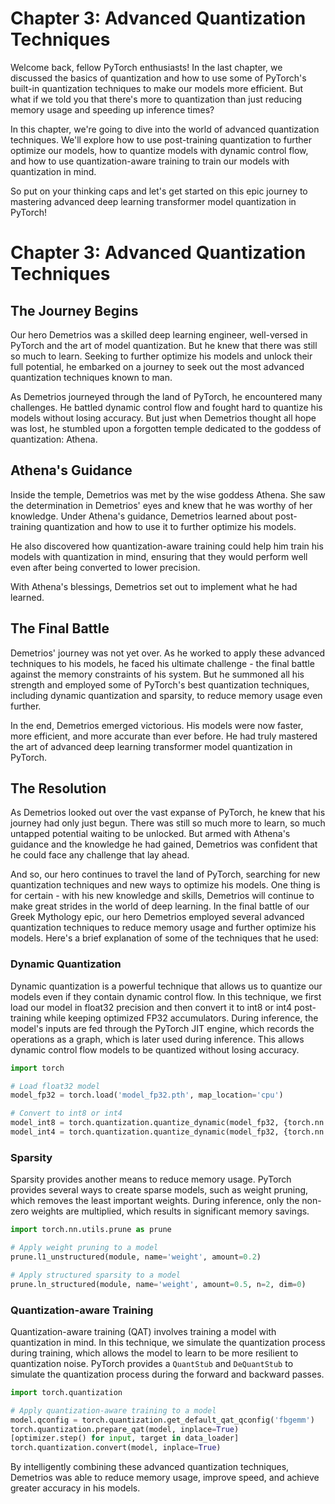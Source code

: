 # Chapter 3: Advanced Quantization Techniques

Welcome back, fellow PyTorch enthusiasts! In the last chapter, we discussed the basics of quantization and how to use some of PyTorch's built-in quantization techniques to make our models more efficient. But what if we told you that there's more to quantization than just reducing memory usage and speeding up inference times?

In this chapter, we're going to dive into the world of advanced quantization techniques. We'll explore how to use post-training quantization to further optimize our models, how to quantize models with dynamic control flow, and how to use quantization-aware training to train our models with quantization in mind. 

So put on your thinking caps and let's get started on this epic journey to mastering advanced deep learning transformer model quantization in PyTorch!
# Chapter 3: Advanced Quantization Techniques

## The Journey Begins

Our hero Demetrios was a skilled deep learning engineer, well-versed in PyTorch and the art of model quantization. But he knew that there was still so much to learn. Seeking to further optimize his models and unlock their full potential, he embarked on a journey to seek out the most advanced quantization techniques known to man.

As Demetrios journeyed through the land of PyTorch, he encountered many challenges. He battled dynamic control flow and fought hard to quantize his models without losing accuracy. But just when Demetrios thought all hope was lost, he stumbled upon a forgotten temple dedicated to the goddess of quantization: Athena.

## Athena's Guidance

Inside the temple, Demetrios was met by the wise goddess Athena. She saw the determination in Demetrios' eyes and knew that he was worthy of her knowledge. Under Athena's guidance, Demetrios learned about post-training quantization and how to use it to further optimize his models.

He also discovered how quantization-aware training could help him train his models with quantization in mind, ensuring that they would perform well even after being converted to lower precision.

With Athena's blessings, Demetrios set out to implement what he had learned.

## The Final Battle

Demetrios' journey was not yet over. As he worked to apply these advanced techniques to his models, he faced his ultimate challenge - the final battle against the memory constraints of his system. But he summoned all his strength and employed some of PyTorch's best quantization techniques, including dynamic quantization and sparsity, to reduce memory usage even further.

In the end, Demetrios emerged victorious. His models were now faster, more efficient, and more accurate than ever before. He had truly mastered the art of advanced deep learning transformer model quantization in PyTorch.

## The Resolution

As Demetrios looked out over the vast expanse of PyTorch, he knew that his journey had only just begun. There was still so much more to learn, so much untapped potential waiting to be unlocked. But armed with Athena's guidance and the knowledge he had gained, Demetrios was confident that he could face any challenge that lay ahead.

And so, our hero continues to travel the land of PyTorch, searching for new quantization techniques and new ways to optimize his models. One thing is for certain - with his new knowledge and skills, Demetrios will continue to make great strides in the world of deep learning.
In the final battle of our Greek Mythology epic, our hero Demetrios employed several advanced quantization techniques to reduce memory usage and further optimize his models. Here's a brief explanation of some of the techniques that he used:

### Dynamic Quantization 

Dynamic quantization is a powerful technique that allows us to quantize our models even if they contain dynamic control flow. In this technique, we first load our model in float32 precision and then convert it to int8 or int4 post-training while keeping optimized FP32 accumulators. During inference, the model's inputs are fed through the PyTorch JIT engine, which records the operations as a graph, which is later used during inference. This allows dynamic control flow models to be quantized without losing accuracy.

```python
import torch

# Load float32 model
model_fp32 = torch.load('model_fp32.pth', map_location='cpu')

# Convert to int8 or int4
model_int8 = torch.quantization.quantize_dynamic(model_fp32, {torch.nn.Linear}, dtype=torch.qint8)
model_int4 = torch.quantization.quantize_dynamic(model_fp32, {torch.nn.Linear}, dtype=torch.qint4)
```

### Sparsity 

Sparsity provides another means to reduce memory usage. PyTorch provides several ways to create sparse models, such as weight pruning, which removes the least important weights. During inference, only the non-zero weights are multiplied, which results in significant memory savings.

```python
import torch.nn.utils.prune as prune

# Apply weight pruning to a model
prune.l1_unstructured(module, name='weight', amount=0.2)

# Apply structured sparsity to a model
prune.ln_structured(module, name='weight', amount=0.5, n=2, dim=0)
```

### Quantization-aware Training

Quantization-aware training (QAT) involves training a model with quantization in mind. In this technique, we simulate the quantization process during training, which allows the model to learn to be more resilient to quantization noise. PyTorch provides a `QuantStub` and `DeQuantStub` to simulate the quantization process during the forward and backward passes.

```python
import torch.quantization

# Apply quantization-aware training to a model
model.qconfig = torch.quantization.get_default_qat_qconfig('fbgemm')
torch.quantization.prepare_qat(model, inplace=True)
[optimizer.step() for input, target in data_loader]
torch.quantization.convert(model, inplace=True)
```

By intelligently combining these advanced quantization techniques, Demetrios was able to reduce memory usage, improve speed, and achieve greater accuracy in his models.